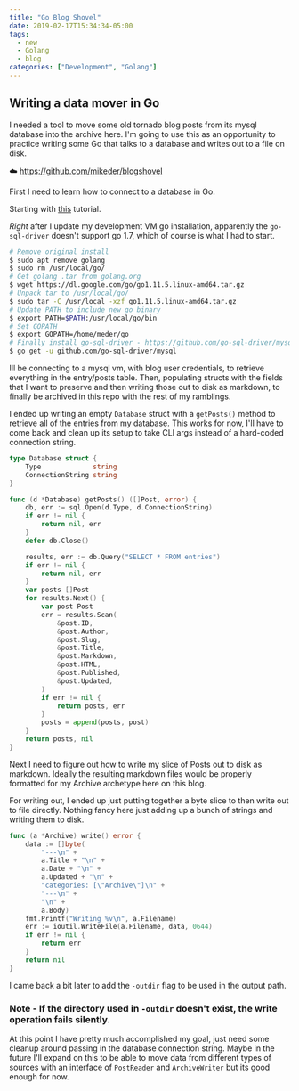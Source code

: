 ```yaml
---
title: "Go Blog Shovel"
date: 2019-02-17T15:34:34-05:00
tags:
  - new
  - Golang
  - blog
categories: ["Development", "Golang"]
---
```


## Writing a data mover in Go

I needed a tool to move some old tornado blog posts from its mysql database into the archive here. I'm going to use this as an opportunity to practice writing some Go that talks to a database and writes out to a file on disk.

:cloud: https://github.com/mikeder/blogshovel

<!--more-->


First I need to learn how to connect to a database in Go.

Starting with [this](https://tutorialedge.net/golang/golang-mysql-tutorial/) tutorial.

*Right* after I update my development VM go installation, apparently the `go-sql-driver` doesn't support go 1.7, which of course is what I had to start.

```bash
# Remove original install
$ sudo apt remove golang
$ sudo rm /usr/local/go/
# Get golang .tar from golang.org
$ wget https://dl.google.com/go/go1.11.5.linux-amd64.tar.gz
# Unpack tar to /usr/local/go/
$ sudo tar -C /usr/local -xzf go1.11.5.linux-amd64.tar.gz
# Update PATH to include new go binary
$ export PATH=$PATH:/usr/local/go/bin
# Set GOPATH
$ export GOPATH=/home/meder/go
# Finally install go-sql-driver - https://github.com/go-sql-driver/mysql
$ go get -u github.com/go-sql-driver/mysql
```

Ill be connecting to a mysql vm, with blog user credentials, to retrieve everything in the entry/posts table. Then, populating structs with the fields that I want to preserve and then writing those out to disk as markdown, to finally be archived in this repo with the rest of my ramblings.

I ended up writing an empty `Database` struct with a `getPosts()` method to retrieve all of the entries from my database. This works for now, I'll have to come back and clean up its setup to take CLI args instead of a hard-coded connection string.

```go
type Database struct {
	Type             string
	ConnectionString string
}

func (d *Database) getPosts() ([]Post, error) {
	db, err := sql.Open(d.Type, d.ConnectionString)
	if err != nil {
		return nil, err
	}
	defer db.Close()

	results, err := db.Query("SELECT * FROM entries")
	if err != nil {
		return nil, err
	}
	var posts []Post
	for results.Next() {
		var post Post
		err = results.Scan(
			&post.ID,
			&post.Author,
			&post.Slug,
			&post.Title,
			&post.Markdown,
			&post.HTML,
			&post.Published,
			&post.Updated,
		)
		if err != nil {
			return posts, err
		}
		posts = append(posts, post)
	}
	return posts, nil
}
```

Next I need to figure out how to write my slice of Posts out to disk as markdown. Ideally the resulting markdown files would be properly formatted for my Archive archetype here on this blog.

For writing out, I ended up just putting together a byte slice to then write out to file directly. Nothing fancy here just adding up a bunch of strings and writing them to disk.

```go
func (a *Archive) write() error {
	data := []byte(
		"---\n" +
		a.Title + "\n" +
		a.Date + "\n" +
		a.Updated + "\n" +
		"categories: [\"Archive\"]\n" +
		"---\n" +
		"\n" +
		a.Body)
	fmt.Printf("Writing %v\n", a.Filename)
	err := ioutil.WriteFile(a.Filename, data, 0644)
	if err != nil {
		return err
	}
	return nil
}
```

I came back a bit later to add the `-outdir` flag to be used in the output path.

### Note - If the directory used in `-outdir` doesn't exist, the write operation fails silently.

At this point I have pretty much accomplished my goal, just need some cleanup around passing in the database connection string. Maybe in the future I'll expand on this to be able to move data from different types of sources with an interface of `PostReader` and `ArchiveWriter` but its good enough for now.
